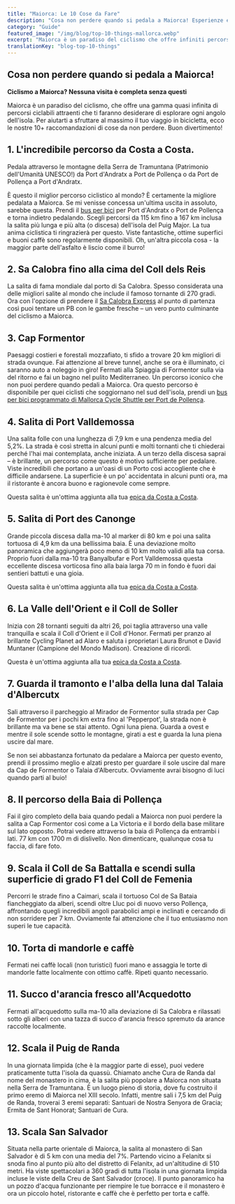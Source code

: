 ```yaml
---
title: "Maiorca: Le 10 Cose da Fare"
description: "Cosa non perdere quando si pedala a Maiorca! Esperienze essenziali e percorsi per l'avventura ciclistica definitiva."
category: "Guide"
featured_image: "/img/blog/top-10-things-mallorca.webp"
excerpt: "Maiorca è un paradiso del ciclismo che offre infiniti percorsi attraenti. Dalla famosa Sa Calobra al sorprendente percorso Andratx-Pollença, scopri le esperienze imperdibili per il tuo viaggio ciclistico."
translationKey: "blog-top-10-things"
---
```


## Cosa non perdere quando si pedala a Maiorca!

**Ciclismo a Maiorca? Nessuna visita è completa senza questi**

Maiorca è un paradiso del ciclismo, che offre una gamma quasi infinita di percorsi ciclabili attraenti che ti faranno desiderare di esplorare ogni angolo dell'isola. Per aiutarti a sfruttare al massimo il tuo viaggio in bicicletta, ecco le nostre 10+ raccomandazioni di cose da non perdere. Buon divertimento!

## 1. L'incredibile percorso da Costa a Costa.

Pedala attraverso le montagne della Serra de Tramuntana (Patrimonio dell'Umanità UNESCO!) da Port d'Andratx a Port de Pollença o da Port de Pollença a Port d'Andratx.

È questo il miglior percorso ciclistico al mondo? È certamente la migliore pedalata a Maiorca. Se mi venisse concessa un'ultima uscita in assoluto, sarebbe questa. Prendi il <a href="https://mallorcacycleshuttle.company.site/products/Scheduled-Bike-Buses-c15728235" target="_blank">bus per bici</a> per Port d'Andratx o Port de Pollença e torna indietro pedalando. Scegli percorsi da 115 km fino a 167 km inclusa la salita più lunga e più alta (o discesa) dell'isola del Puig Major. La tua anima ciclistica ti ringrazierà per questo. Viste fantastiche, ottime superfici e buoni caffè sono regolarmente disponibili. Oh, un'altra piccola cosa - la maggior parte dell'asfalto è liscio come il burro!

## 2. Sa Calobra fino alla cima del Coll dels Reis

La salita di fama mondiale dal porto di Sa Calobra. Spesso considerata una delle migliori salite al mondo che include il famoso tornante di 270 gradi. Ora con l'opzione di prendere il <a href="https://mallorcacycleshuttle.company.site/products/Scheduled-Bike-Buses-c15728235" target="_blank">Sa Calobra Express</a> al punto di partenza così puoi tentare un PB con le gambe fresche – un vero punto culminante del ciclismo a Maiorca.

## 3. Cap Formentor

Paesaggi costieri e forestali mozzafiato, ti sfido a trovare 20 km migliori di strada ovunque. Fai attenzione al breve tunnel, anche se ora è illuminato, ci saranno auto a noleggio in giro! Fermati alla Spiaggia di Formentor sulla via del ritorno e fai un bagno nel pulito Mediterraneo. Un percorso iconico che non puoi perdere quando pedali a Maiorca. Ora questo percorso è disponibile per quei ciclisti che soggiornano nel sud dell'isola, prendi un <a href="https://mallorcacycleshuttle.company.site/products/Scheduled-Bike-Buses-c15728235" target="_blank">bus per bici programmato di Mallorca Cycle Shuttle per Port de Pollença</a>.

## 4. Salita di Port Valldemossa

Una salita folle con una lunghezza di 7,9 km e una pendenza media del 5,2%. La strada è così stretta in alcuni punti e molti tornanti che ti chiederai perché l'hai mai contemplata, anche iniziata. A un terzo della discesa saprai – è brillante, un percorso come questo è motivo sufficiente per pedalare. Viste incredibili che portano a un'oasi di un Porto così accogliente che è difficile andarsene. La superficie è un po' accidentata in alcuni punti ora, ma il ristorante è ancora buono e ragionevole come sempre.

Questa salita è un'ottima aggiunta alla tua <a href="/it/bike-shuttle/andratx-pollenca-guide/">epica da Costa a Costa</a>.

## 5. Salita di Port des Canonge

Grande piccola discesa dalla ma-10 al marker di 80 km e poi una salita tortuosa di 4,9 km da una bellissima baia. È una deviazione molto panoramica che aggiungerà poco meno di 10 km molto validi alla tua corsa. Proprio fuori dalla ma-10 tra Banyalbufar e Port Valldemossa questa eccellente discesa vorticosa fino alla baia larga 70 m in fondo è fuori dai sentieri battuti e una gioia.

Questa salita è un'ottima aggiunta alla tua <a href="/it/bike-shuttle/andratx-pollenca-guide/">epica da Costa a Costa</a>.

## 6. La Valle dell'Orient e il Coll de Soller

Inizia con 28 tornanti seguiti da altri 26, poi taglia attraverso una valle tranquilla e scala il Coll d'Orient e il Coll d'Honor. Fermati per pranzo al brillante Cycling Planet ad Alaro e saluta i proprietari Laura Brunot e David Muntaner (Campione del Mondo Madison). Creazione di ricordi.

Questa è un'ottima aggiunta alla tua <a href="/it/bike-shuttle/andratx-pollenca-guide/">epica da Costa a Costa</a>.

## 7. Guarda il tramonto e l'alba della luna dal Talaia d'Albercutx

Sali attraverso il parcheggio al Mirador de Formentor sulla strada per Cap de Formentor per i pochi km extra fino al 'Pepperpot', la strada non è brillante ma va bene se stai attento. Ogni luna piena. Guarda a ovest e mentre il sole scende sotto le montagne, girati a est e guarda la luna piena uscire dal mare.

Se non sei abbastanza fortunato da pedalare a Maiorca per questo evento, prendi il prossimo meglio e alzati presto per guardare il sole uscire dal mare da Cap de Formentor o Talaia d'Albercutx. Ovviamente avrai bisogno di luci quando parti al buio!

## 8. Il percorso della Baia di Pollença

Fai il giro completo della baia quando pedali a Maiorca non puoi perdere la salita a Cap Formentor così come a La Victoria e il bordo della base militare sul lato opposto. Potrai vedere attraverso la baia di Pollença da entrambi i lati. 77 km con 1700 m di dislivello. Non dimenticare, qualunque cosa tu faccia, di fare foto.

## 9. Scala il Coll de Sa Battalla e scendi sulla superficie di grado F1 del Coll de Femenia

Percorri le strade fino a Caimari, scala il tortuoso Col de Sa Bataia fiancheggiato da alberi, scendi oltre Lluc poi di nuovo verso Pollença, affrontando quegli incredibili angoli parabolici ampi e inclinati e cercando di non sorridere per 7 km. Ovviamente fai attenzione che il tuo entusiasmo non superi le tue capacità.

## 10. Torta di mandorle e caffè

Fermati nei caffè locali (non turistici) fuori mano e assaggia le torte di mandorle fatte localmente con ottimo caffè. Ripeti quanto necessario.

## 11. Succo d'arancia fresco all'Acquedotto

Fermati all'acquedotto sulla ma-10 alla deviazione di Sa Calobra e rilassati sotto gli alberi con una tazza di succo d'arancia fresco spremuto da arance raccolte localmente.

## 12. Scala il Puig de Randa

In una giornata limpida (che è la maggior parte di esse), puoi vedere praticamente tutta l'isola da quassù. Chiamato anche Cura de Randa dal nome del monastero in cima, è la salita più popolare a Maiorca non situata nella Serra de Tramuntana. È un luogo pieno di storia, dove fu costruito il primo eremo di Maiorca nel XIII secolo. Infatti, mentre sali i 7,5 km del Puig de Randa, troverai 3 eremi separati: Santuari de Nostra Senyora de Gracia; Ermita de Sant Honorat; Santuari de Cura.

## 13. Scala San Salvador

Situata nella parte orientale di Maiorca, la salita al monastero di San Salvador è di 5 km con una media del 7%. Partendo vicino a Felanitx si snoda fino al punto più alto del distretto di Felanitx, ad un'altitudine di 510 metri. Ha viste spettacolari a 360 gradi di tutta l'isola in una giornata limpida incluse le viste della Creu de Sant Salvador (croce). Il punto panoramico ha un pozzo d'acqua funzionante per riempire le tue borracce e il monastero è ora un piccolo hotel, ristorante e caffè che è perfetto per torta e caffè.
